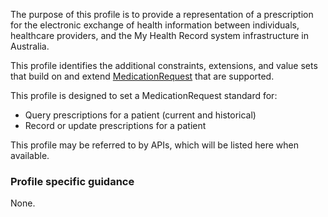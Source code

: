 The purpose of this profile is to provide a representation of a prescription for the electronic exchange of health information between individuals, healthcare providers, and the My Health Record system infrastructure in Australia.

This profile identifies the additional constraints, extensions, and value sets that build on and extend [MedicationRequest](http://hl7.org/fhir/R4/medicationrequest.html) that are supported. 

This profile is designed to set a MedicationRequest standard for:
* Query prescriptions for a patient (current and historical)
* Record or update prescriptions for a patient

This profile may be referred to by APIs, which will be listed here when available.


### Profile specific guidance
None.
